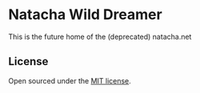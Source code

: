 # Natacha Wild Dreamer

This is the future home of the (deprecated) natacha.net

## License

Open sourced under the [MIT license](LICENSE.md).
